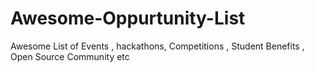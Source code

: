 # Awesome-Oppurtunity-List
Awesome List of Events , hackathons, Competitions , Student Benefits , Open Source Community etc
